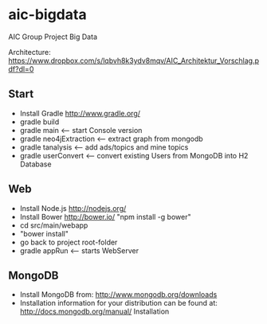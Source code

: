 aic-bigdata
===========

AIC Group Project Big Data

Architecture:
https://www.dropbox.com/s/lqbvh8k3ydv8mqv/AIC_Architektur_Vorschlag.pdf?dl=0

Start
-----------

- Install Gradle http://www.gradle.org/
- gradle build
- gradle main            <-- start Console version
- gradle neo4jExtraction <-- extract graph from mongodb
- gradle tanalysis       <-- add ads/topics and mine topics
- gradle userConvert     <-- convert existing Users from MongoDB into H2 Database

Web
----------
- Install Node.js http://nodejs.org/
- Install Bower http://bower.io/  "npm install -g bower"
- cd src/main/webapp 
- "bower install"
- go back to project root-folder 
- gradle appRun  <-- starts WebServer

MongoDB
-----------

- Install MongoDB from: http://www.mongodb.org/downloads
- Installation information for your distribution can be found at: http://docs.mongodb.org/manual/ Installation
